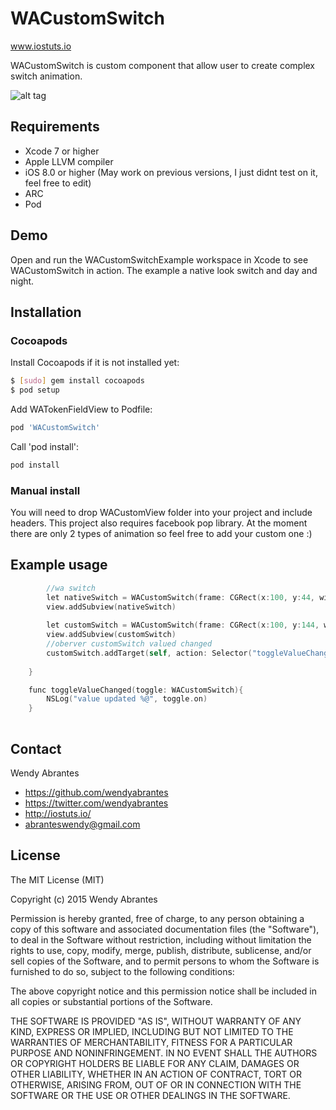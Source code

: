 # WACustomSwitch
www.iostuts.io

WACustomSwitch is custom component that allow user to create complex switch animation.

![alt tag](https://raw.githubusercontent.com/wendyabrantes/WACustomSwitch/master/WACustomSwitch.gif)

## Requirements
* Xcode 7 or higher
* Apple LLVM compiler
* iOS 8.0 or higher (May work on previous versions, I just didnt test on it, feel free to edit)
* ARC
* Pod 

## Demo

Open and run the WACustomSwitchExample workspace in Xcode to see WACustomSwitch in action. The example a native look switch and day and night. 

## Installation

### Cocoapods

Install Cocoapods if it is not installed yet:

``` bash
$ [sudo] gem install cocoapods
$ pod setup
```

Add WATokenFieldView to Podfile:

``` bash
pod 'WACustomSwitch'
```

Call 'pod install':

``` bash
pod install
```

### Manual install

You will need to drop WACustomView folder into your project and include headers. 
This project also requires facebook pop library.
At the moment there are only 2 types of animation so feel free to add your custom one :)

## Example usage

``` objective-c
        //wa switch
        let nativeSwitch = WACustomSwitch(frame: CGRect(x:100, y:44, width:60, height:35), animationType: AnimationType.NativeAnimation)
        view.addSubview(nativeSwitch)
        
        let customSwitch = WACustomSwitch(frame: CGRect(x:100, y:144, width:100, height:50), animationType: AnimationType.DayNightAnimation)
        view.addSubview(customSwitch)
        //oberver customSwitch valued changed
        customSwitch.addTarget(self, action: Selector("toggleValueChanged:"), forControlEvents: UIControlEvents.ValueChanged)
        
    }

    func toggleValueChanged(toggle: WACustomSwitch){
        NSLog("value updated %@", toggle.on)    
    }
        
```

## Contact

Wendy Abrantes

- https://github.com/wendyabrantes
- https://twitter.com/wendyabrantes
- http://iostuts.io/
- abranteswendy@gmail.com

## License

The MIT License (MIT)

Copyright (c) 2015 Wendy Abrantes

Permission is hereby granted, free of charge, to any person obtaining a copy
of this software and associated documentation files (the "Software"), to deal
in the Software without restriction, including without limitation the rights
to use, copy, modify, merge, publish, distribute, sublicense, and/or sell
copies of the Software, and to permit persons to whom the Software is
furnished to do so, subject to the following conditions:

The above copyright notice and this permission notice shall be included in all
copies or substantial portions of the Software.

THE SOFTWARE IS PROVIDED "AS IS", WITHOUT WARRANTY OF ANY KIND, EXPRESS OR
IMPLIED, INCLUDING BUT NOT LIMITED TO THE WARRANTIES OF MERCHANTABILITY,
FITNESS FOR A PARTICULAR PURPOSE AND NONINFRINGEMENT. IN NO EVENT SHALL THE
AUTHORS OR COPYRIGHT HOLDERS BE LIABLE FOR ANY CLAIM, DAMAGES OR OTHER
LIABILITY, WHETHER IN AN ACTION OF CONTRACT, TORT OR OTHERWISE, ARISING FROM,
OUT OF OR IN CONNECTION WITH THE SOFTWARE OR THE USE OR OTHER DEALINGS IN THE
SOFTWARE.
